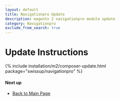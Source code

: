 ```yaml
---
layout: default
title: Navigationpro Update
description: magento 2 navigationpro module update
category: Navigationpro
exclude_from_search: true
---
```


# Update Instructions

{% include installation/m2/composer-update.html package="swissup/navigationpro" %}

#### Next up

 -  [Back to Main Page](/m2/extensions/navigationpro/)
